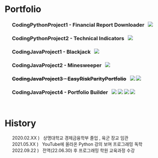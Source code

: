 # Portfolio  

### &nbsp; &nbsp; &nbsp; CodingPythonProject1 - Financial Report Downloader &nbsp; <img src="https://img.shields.io/badge/python-3776AB?style=for-the-badge&logo=python&logoColor=white">   
### &nbsp; &nbsp; &nbsp; CodingPythonProject2 - Technical Indicators &nbsp; <img src="https://img.shields.io/badge/python-3776AB?style=for-the-badge&logo=python&logoColor=white">
### &nbsp; &nbsp; &nbsp; CodingJavaProject1 - Blackjack &nbsp; <img src="https://img.shields.io/badge/java-007396?style=for-the-badge&logo=java&logoColor=white">
### &nbsp; &nbsp; &nbsp; CodingJavaProject2 - Minesweeper &nbsp; <img src="https://img.shields.io/badge/java-007396?style=for-the-badge&logo=java&logoColor=white">
### &nbsp; &nbsp; &nbsp; <s>CodingJavaProject3 - EasyRiskParityPortfolio</s> &nbsp; <img src="https://img.shields.io/badge/java-007396?style=for-the-badge&logo=java&logoColor=white"> <img src="https://img.shields.io/badge/mysql-4479A1?style=for-the-badge&logo=mysql&logoColor=white">  
### &nbsp; &nbsp; &nbsp; CodingJavaProject4 - Portfolio Builder &nbsp; <img src="https://img.shields.io/badge/java-007396?style=for-the-badge&logo=java&logoColor=white"> <img src="https://img.shields.io/badge/mysql-4479A1?style=for-the-badge&logo=mysql&logoColor=white"> <img src="https://img.shields.io/badge/javascript-F7DF1E?style=for-the-badge&logo=javascript&logoColor=black"> <img src="https://img.shields.io/badge/jquery-0769AD?style=for-the-badge&logo=jquery&logoColor=white">  
 
<br>

# History  
&nbsp; &nbsp; &nbsp; 2020.02.XX ) &nbsp; 상명대학교 경제금융학부 졸업 , 육군 장교 임관  
&nbsp; &nbsp; &nbsp; 2021.05.XX ) &nbsp; YouTube에 올라온 Python 강의 보며 프로그래밍 독학  
&nbsp; &nbsp; &nbsp; 2022.09.22 ) &nbsp; 전역(22.06.30) 후 프로그래밍 학원 교육과정 수강

